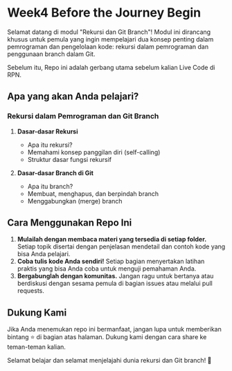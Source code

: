 # Week4 Before the Journey Begin

Selamat datang di modul "Rekursi dan Git Branch"! Modul ini dirancang khusus untuk pemula yang ingin mempelajari dua konsep penting dalam pemrograman dan pengelolaan kode: rekursi dalam pemrograman dan penggunaan branch dalam Git.

Sebelum itu, Repo ini adalah gerbang utama sebelum kalian Live Code di RPN.

## Apa yang akan Anda pelajari?

### Rekursi dalam Pemrograman dan Git Branch

1. **Dasar-dasar Rekursi**
   - Apa itu rekursi?
   - Memahami konsep panggilan diri (self-calling)
   - Struktur dasar fungsi rekursif

2. **Dasar-dasar Branch di Git**
   - Apa itu branch?
   - Membuat, menghapus, dan berpindah branch
   - Menggabungkan (merge) branch

## Cara Menggunakan Repo Ini

1. **Mulailah dengan membaca materi yang tersedia di setiap folder.** Setiap topik disertai dengan penjelasan mendetail dan contoh kode yang bisa Anda pelajari.
2. **Coba tulis kode Anda sendiri!** Setiap bagian menyertakan latihan praktis yang bisa Anda coba untuk menguji pemahaman Anda.
3. **Bergabunglah dengan komunitas.** Jangan ragu untuk bertanya atau berdiskusi dengan sesama pemula di bagian issues atau melalui pull requests.

## Dukung Kami

Jika Anda menemukan repo ini bermanfaat, jangan lupa untuk memberikan bintang ⭐ di bagian atas halaman. Dukung kami dengan cara share ke teman-teman kalian.

Selamat belajar dan selamat menjelajahi dunia rekursi dan Git branch! 🚀
